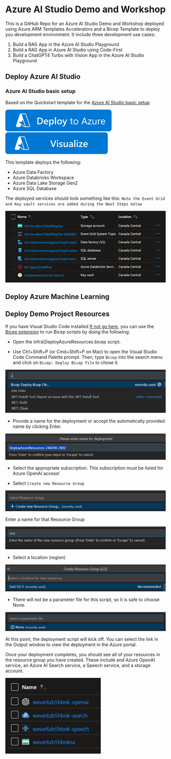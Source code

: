 # Azure AI Studio Demo and Workshop

This is a GitHub Repo for an Azure AI Studio Demo and Workshop deployed using Azure ARM Templates Accelerators and a Bicep Template to deploy you development environment.  It include three development use cases: 
1) Build a RAG App in the Azure AI Studio Playground
2) Build a RAG App in Azure AI Studio using Code-First
3) Build a ChatGPT4 Turbo with Vision App in the Azure AI Studio Playground

## Deploy Azure AI Studio

### Azure AI Studio basic setup
Based on the Quickstart template for the [Azure AI Studio basic setup](https://github.com/Azure/azure-quickstart-templates/blob/master/quickstarts/microsoft.machinelearningservices/aistudio-basics/README.md)

[![Deploy To Azure](https://raw.githubusercontent.com/Azure/azure-quickstart-templates/master/1-CONTRIBUTION-GUIDE/images/deploytoazure.svg?sanitize=true)](https://portal.azure.com/#create/Microsoft.Template/uri/https%3A%2F%2Fraw.githubusercontent.com%2FAzure%2Fazure-quickstart-templates%2Fmaster%2Fquickstarts%2Fmicrosoft.machinelearningservices%2Faistudio-basics%2Fazuredeploy.json)
[![Visualize](https://raw.githubusercontent.com/Azure/azure-quickstart-templates/master/1-CONTRIBUTION-GUIDE/images/visualizebutton.svg?sanitize=true)](http://armviz.io/#/?load=https%3A%2F%2Fraw.githubusercontent.com%2FAzure%2Fazure-quickstart-templates%2Fmaster%2Fquickstarts%2Fmicrosoft.machinelearningservices%2Faistudio-basics%2Fazuredeploy.json)

This template deploys the following:

- Azure Data Factory
- Azure Databricks Workspace
- Azure Data Lake Storage Gen2
- Azure SQL Database

The deployed services should look something like this:
`Note the Event Grid and Key vault services are added during the Next Steps below`

![landstagedeployment](https://raw.githubusercontent.com/DataSnowman/MyDataMesh/main/images/landstagedeployment.png)


## Deploy Azure Machine Learning



## Deploy Demo Project Resources

If you have Visual Studio Code installed [If not go here](https://code.visualstudio.com/download), you can use the [Bicep extension](https://marketplace.visualstudio.com/items?itemName=ms-azuretools.vscode-bicep) to run Bicep scripts by doing the following:

* Open the infra\DeployAzureResources.bicep script.

* Use Ctrl+Shift+P (or Cmd+Shift+P on Mac) to open the Visual Studio Code Command Palette prompt. Then, type `Bicep` into the search menu and click on `Bicep: Deploy Bicep File` to chose it.

![cmdpalette](https://raw.githubusercontent.com/datasnowman/azureaistudio/main/media/cmdpalette.png)

* Provide a name for the deployment or accept the automatically provided name by clicking Enter.

![deployment](https://raw.githubusercontent.com/datasnowman/azureaistudio/main/media/deployment.png)

* Select the appropriate subscription. This subscription must be listed for Azure OpenAI access!

* Select `Create new Resource Group`

![createrg](https://raw.githubusercontent.com/datasnowman/azureaistudio/main/media/createrg.png)

Enter a name for that Resource Group

![rgname](https://raw.githubusercontent.com/datasnowman/azureaistudio/main/media/rgname.png)

* Select a location (region)

![region](https://raw.githubusercontent.com/datasnowman/azureaistudio/main/media/region.png)

* There will not be a parameter file for this script, so it is safe to choose None.

![parameter](https://raw.githubusercontent.com/datasnowman/azureaistudio/main/media/parameter.png)

At this point, the deployment script will kick off. You can select the link in the Output window to view the deployment in the Azure portal.

Once your deployment completes, you should see all of your resources in the resource group you have created. These include and Azure OpenAI service, an Azure AI Search service, a Speech service, and a storage account.

![bicepservices](https://raw.githubusercontent.com/datasnowman/azureaistudio/main/media/bicepservices.png)
